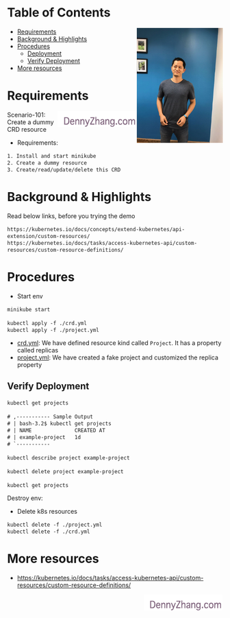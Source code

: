 Table of Contents
=================
<a href="https://www.dennyzhang.com"><img align="right" width="201" height="268" src="https://raw.githubusercontent.com/USDevOps/mywechat-slack-group/master/images/denny_201706.png"></a>

   * [Requirements](#requirements)
   * [Background &amp; Highlights](#background--highlights)
   * [Procedures](#procedures)
      * [Deployment](#deployment)
      * [Verify Deployment](#verify-deployment)
   * [More resources](#more-resources)

# Requirements
<a href="https://www.dennyzhang.com"><img align="right" width="185" height="37" src="https://raw.githubusercontent.com/USDevOps/mywechat-slack-group/master/images/dns_small.png"></a>

Scenario-101: Create a dummy CRD resource
- Requirements:
```
1. Install and start minikube
2. Create a dummy resource
3. Create/read/update/delete this CRD
```

# Background & Highlights
Read below links, before you trying the demo

```
https://kubernetes.io/docs/concepts/extend-kubernetes/api-extension/custom-resources/
https://kubernetes.io/docs/tasks/access-kubernetes-api/custom-resources/custom-resource-definitions/
```

# Procedures

- Start env
```
minikube start

kubectl apply -f ./crd.yml
kubectl apply -f ./project.yml
```

- [crd.yml](crd.yml): We have defined resource kind called `Project`. It has a property called replicas
- [project.yml](project.yml): We have created a fake project and customized the replica property


## Verify Deployment
```
kubectl get projects

# ,----------- Sample Output
# | bash-3.2$ kubectl get projects
# | NAME              CREATED AT
# | example-project   1d
# `-----------

kubectl describe project example-project

kubectl delete project example-project

kubectl get projects
```

Destroy env:
- Delete k8s resources
```
kubectl delete -f ./project.yml
kubectl delete -f ./crd.yml
```

# More resources
- https://kubernetes.io/docs/tasks/access-kubernetes-api/custom-resources/custom-resource-definitions/

<a href="https://www.dennyzhang.com"><img align="right" width="185" height="37" src="https://raw.githubusercontent.com/USDevOps/mywechat-slack-group/master/images/dns_small.png"></a>
